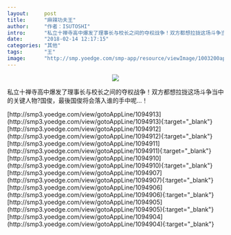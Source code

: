 ```yaml
---
layout:     post
title:      "麻辣功夫王"
author:     "作者：ISUTOSHI"
intro:      "私立十禅寺高中爆发了理事长与校长之间的夺权战争！双方都想拉拢这场斗争当中的关键人物?国俊，最後国俊将会落入谁的手中呢…！"
date:       "2018-02-14 12:17:15"
categories: "其他"
tags:       "王"
image:      "http://smp.yoedge.com/smp-app/resource/viewImage/1003200appline.png"
---
```

<div style="text-align: center">
<p><img src="http://smp.yoedge.com/smp-app/resource/viewImage/1003200appline.png"/></p>
</div>
<p class="post-meta">
<span>私立十禅寺高中爆发了理事长与校长之间的夺权战争！双方都想拉拢这场斗争当中的关键人物?国俊，最後国俊将会落入谁的手中呢…！</span>
</p>
[http://smp3.yoedge.com/view/gotoAppLine/1094913](http://smp3.yoedge.com/view/gotoAppLine/1094913){:target="_blank"}
[http://smp3.yoedge.com/view/gotoAppLine/1094912](http://smp3.yoedge.com/view/gotoAppLine/1094912){:target="_blank"}
[http://smp3.yoedge.com/view/gotoAppLine/1094911](http://smp3.yoedge.com/view/gotoAppLine/1094911){:target="_blank"}
[http://smp3.yoedge.com/view/gotoAppLine/1094910](http://smp3.yoedge.com/view/gotoAppLine/1094910){:target="_blank"}
[http://smp3.yoedge.com/view/gotoAppLine/1094907](http://smp3.yoedge.com/view/gotoAppLine/1094907){:target="_blank"}
[http://smp3.yoedge.com/view/gotoAppLine/1094906](http://smp3.yoedge.com/view/gotoAppLine/1094906){:target="_blank"}
[http://smp3.yoedge.com/view/gotoAppLine/1094905](http://smp3.yoedge.com/view/gotoAppLine/1094905){:target="_blank"}
[http://smp3.yoedge.com/view/gotoAppLine/1094904](http://smp3.yoedge.com/view/gotoAppLine/1094904){:target="_blank"}


